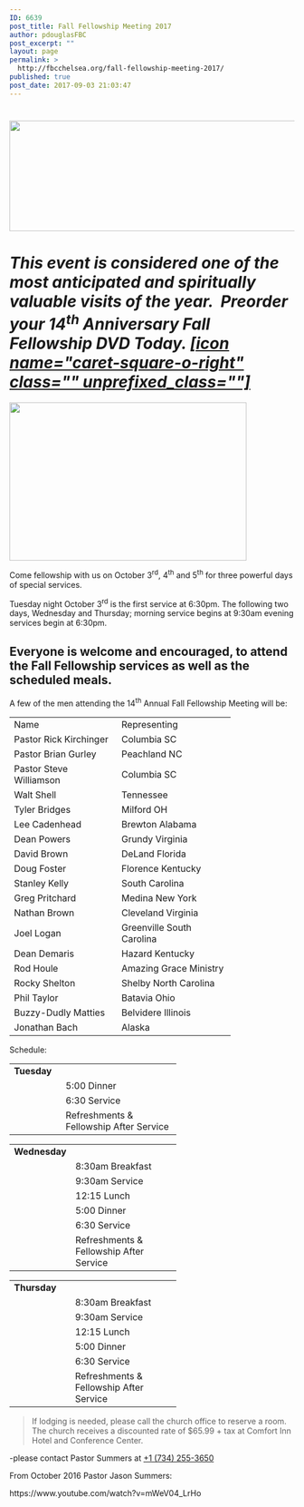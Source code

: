 ```yaml
---
ID: 6639
post_title: Fall Fellowship Meeting 2017
author: pdouglasFBC
post_excerpt: ""
layout: page
permalink: >
  http://fbcchelsea.org/fall-fellowship-meeting-2017/
published: true
post_date: 2017-09-03 21:03:47
---
```

<h1><a href="http://fbcchelsea.org/wp-content/uploads/2015/07/header-only-2017-fall-fellowship.jpg"><img class="size-large wp-image-6889 aligncenter" src="http://fbcchelsea.org/wp-content/uploads/2015/07/header-only-2017-fall-fellowship-1024x222.jpg" alt="" width="900" height="195" /></a></h1><h1><em><strong><span class="st">This event is considered one of the most anticipated and spiritually valuable visits of the year.  Preorder your 14<sup>th</sup> Anniversary Fall Fellowship DVD Today. <a class="btn btn-danger" href="http://fbcchelsea.org/fall-fellowship-dvd-order-or-donation/"> [icon name="caret-square-o-right" class="" unprefixed_class=""]</a> </span></strong></em></h1><p><img class="alignleft wp-image-6729 " src="http://fbcchelsea.org/wp-content/uploads/2017/09/wheat-on-table-300x200.jpg" alt="" width="419" height="279" /></p><p>Come fellowship with us on October 3<sup>rd</sup>, 4<sup>th</sup> and 5<sup>th</sup> for three powerful days of special services.</p><p>Tuesday night October 3<sup>rd</sup> is the first service at 6:30pm. The following two days, Wednesday and Thursday; morning service begins at 9:30am evening services begin at 6:30pm.</p><h2>Everyone is welcome and encouraged, to attend the Fall Fellowship services as well as the scheduled meals.</h2><p>A few of the men attending the 14<sup>th</sup> Annual Fall Fellowship Meeting will be:</p><table class=" alignleft" style="width: 391px;"><tbody><tr><td style="width: 212px;" colspan="3">Name</td><td style="width: 158px;">Representing</td></tr><tr><td style="width: 212px;" colspan="3">Pastor Rick Kirchinger</td><td style="width: 158px;">Columbia SC</td></tr><tr><td style="width: 212px;" colspan="3">Pastor Brian Gurley</td><td style="width: 185px;" colspan="2">Peachland NC</td></tr><tr><td style="width: 212px;" colspan="3">Pastor Steve Williamson</td><td style="width: 185px;" colspan="2">Columbia SC</td></tr><tr><td style="width: 212px;" colspan="3">Walt Shell</td><td style="width: 185px;" colspan="2">Tennessee</td></tr><tr><td style="width: 212px;" colspan="3">Tyler Bridges</td><td style="width: 185px;" colspan="2">Milford OH</td></tr><tr><td style="width: 212px;" colspan="3">Lee Cadenhead</td><td style="width: 185px;" colspan="2">Brewton Alabama</td></tr><tr><td style="width: 212px;" colspan="3">Dean Powers</td><td style="width: 185px;" colspan="2">Grundy Virginia</td></tr><tr><td style="width: 212px;" colspan="3">David Brown</td><td style="width: 185px;" colspan="2">DeLand Florida</td></tr><tr><td style="width: 212px;" colspan="3">Doug Foster</td><td style="width: 185px;" colspan="2">Florence Kentucky</td></tr><tr><td style="width: 212px;" colspan="3">Stanley Kelly</td><td style="width: 185px;" colspan="2">South Carolina</td></tr><tr><td style="width: 212px;" colspan="3">Greg Pritchard</td><td style="width: 185px;" colspan="2">Medina New York</td></tr><tr><td style="width: 212px;" colspan="3">Nathan Brown</td><td style="width: 185px;" colspan="2">Cleveland Virginia</td></tr><tr><td style="width: 212px;" colspan="3">Joel Logan</td><td style="width: 185px;" colspan="2">Greenville South Carolina</td></tr><tr><td style="width: 212px;" colspan="3">Dean Demaris</td><td style="width: 185px;" colspan="2">Hazard Kentucky</td></tr><tr><td style="width: 212px;" colspan="3">Rod Houle</td><td style="width: 185px;" colspan="2">Amazing Grace Ministry</td></tr><tr><td style="width: 212px;" colspan="3">Rocky Shelton</td><td style="width: 185px;" colspan="2">Shelby North Carolina</td></tr><tr><td style="width: 212px;" colspan="3">Phil Taylor</td><td style="width: 185px;" colspan="2">Batavia Ohio</td></tr><tr><td style="width: 212px;" colspan="3">Buzzy-Dudly Matties</td><td style="width: 185px;" colspan="2">Belvidere Illinois</td></tr><tr><td style="width: 212px;" colspan="3">Jonathan Bach</td><td style="width: 185px;" colspan="2">Alaska</td></tr></tbody></table><p>Schedule:</p><table style="width: 295px;"><tbody><tr><td style="width: 78px;"><strong>Tuesday<br /></strong></td><td style="width: 213px;"> </td></tr><tr><td style="width: 78px;"> </td><td style="width: 213px;">5:00 Dinner</td></tr><tr><td style="width: 78px;"> </td><td style="width: 213px;">6:30 Service</td></tr><tr><td style="width: 78px;"> </td><td style="width: 213px;">Refreshments &amp; Fellowship After Service</td></tr></tbody></table><table style="width: 295px;"><tbody><tr><td style="width: 85px;"><strong>Wednesday</strong></td><td style="width: 204px;"> </td></tr><tr><td style="width: 85px;"> </td><td style="width: 204px;">8:30am Breakfast</td></tr><tr><td style="width: 85px;"> </td><td style="width: 204px;">9:30am Service</td></tr><tr><td style="width: 85px;"> </td><td style="width: 204px;">12:15 Lunch</td></tr><tr><td style="width: 85px;"> </td><td style="width: 204px;">5:00 Dinner</td></tr><tr><td style="width: 85px;"> </td><td style="width: 204px;">6:30 Service</td></tr><tr><td style="width: 85px;"> </td><td style="width: 204px;">Refreshments &amp; Fellowship After Service</td></tr></tbody></table><table style="width: 295px;"><tbody><tr><td style="width: 80px;"><strong>Thursday     <br /></strong></td><td style="width: 213px;"> </td></tr><tr><td style="width: 80px;"> </td><td style="width: 213px;">8:30am Breakfast</td></tr><tr><td style="width: 80px;"> </td><td style="width: 213px;">9:30am Service</td></tr><tr><td style="width: 80px;"> </td><td style="width: 213px;">12:15 Lunch</td></tr><tr><td style="width: 80px;"> </td><td style="width: 213px;">5:00 Dinner</td></tr><tr><td style="width: 80px;"> </td><td style="width: 213px;">6:30 Service</td></tr><tr><td style="width: 80px;"> </td><td style="width: 213px;">Refreshments &amp; Fellowship After Service</td></tr></tbody></table><blockquote><p>If lodging is needed, please call the church office to reserve a room. The church receives a discounted rate of $65.99 + tax at Comfort Inn Hotel and Conference Center.</p></blockquote><p>-please contact Pastor Summers at <a href="tel:+1 (734) 255-3650">+1 (734) 255-3650</a></p><p>From October 2016 Pastor Jason Summers:</p><p>https://www.youtube.com/watch?v=mWeV04_LrHo</p><p>&nbsp;</p><p>&nbsp;</p><p>&nbsp;</p>